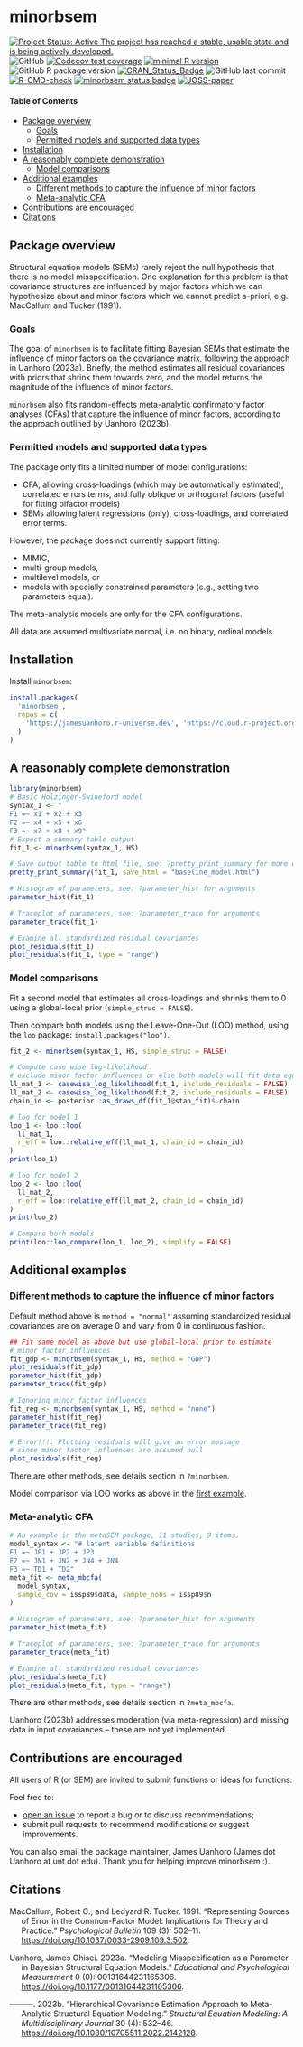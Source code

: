 
# minorbsem

<!-- badges: start -->

[![Project Status: Active The project has reached a stable, usable state
and is being actively
developed.](https://www.repostatus.org/badges/latest/active.svg)](https://www.repostatus.org/#active)
![GitHub](https://img.shields.io/github/license/jamesuanhoro/minorbsem)
[![Codecov test
coverage](https://codecov.io/gh/jamesuanhoro/minorbsem/branch/master/graph/badge.svg)](https://app.codecov.io/gh/jamesuanhoro/minorbsem?branch=master)
[![minimal R
version](https://img.shields.io/badge/R%3E%3D-3.4.0-6666ff.svg)](https://cran.r-project.org/)
![GitHub R package
version](https://img.shields.io/github/r-package/v/jamesuanhoro/minorbsem)
[![CRAN_Status_Badge](https://www.r-pkg.org/badges/version/minorbsem)](https://cran.r-project.org/package=minorbsem)
![GitHub last
commit](https://img.shields.io/github/last-commit/jamesuanhoro/minorbsem)
[![R-CMD-check](https://github.com/jamesuanhoro/minorbsem/actions/workflows/R-CMD-check.yaml/badge.svg)](https://github.com/jamesuanhoro/minorbsem/actions/workflows/R-CMD-check.yaml)
[![minorbsem status
badge](https://jamesuanhoro.r-universe.dev/badges/minorbsem)](https://jamesuanhoro.r-universe.dev)
[![JOSS-paper](https://joss.theoj.org/papers/c0cd5b1a2d66bbf21fb00d237f646180/status.svg)](https://joss.theoj.org/papers/c0cd5b1a2d66bbf21fb00d237f646180)
<!-- badges: end -->

#### Table of Contents

- [Package overview](#package-overview)
  - [Goals](#goals)
  - [Permitted models and supported data
    types](#permitted-models-and-supported-data-types)
- [Installation](#installation)
- [A reasonably complete
  demonstration](#a-reasonably-complete-demonstration)
  - [Model comparisons](#model-comparisons)
- [Additional examples](#additional-examples)
  - [Different methods to capture the influence of minor
    factors](#different-methods-to-capture-the-influence-of-minor-factors)
  - [Meta-analytic CFA](#meta-analytic-cfa)
- [Contributions are encouraged](#contributions-are-encouraged)
- [Citations](#citations)

## Package overview

Structural equation models (SEMs) rarely reject the null hypothesis that
there is no model misspecification. One explanation for this problem is
that covariance structures are influenced by major factors which we can
hypothesize about and minor factors which we cannot predict a-priori,
e.g. MacCallum and Tucker (1991).

### Goals

The goal of `minorbsem` is to facilitate fitting Bayesian SEMs that
estimate the influence of minor factors on the covariance matrix,
following the approach in Uanhoro (2023a). Briefly, the method estimates
all residual covariances with priors that shrink them towards zero, and
the model returns the magnitude of the influence of minor factors.

`minorbsem` also fits random-effects meta-analytic confirmatory factor
analyses (CFAs) that capture the influence of minor factors, according
to the approach outlined by Uanhoro (2023b).

### Permitted models and supported data types

The package only fits a limited number of model configurations:

- CFA, allowing cross-loadings (which may be automatically estimated),
  correlated errors terms, and fully oblique or orthogonal factors
  (useful for fitting bifactor models)
- SEMs allowing latent regressions (only), cross-loadings, and
  correlated error terms.

However, the package does not currently support fitting:

- MIMIC,
- multi-group models,
- multilevel models, or
- models with specially constrained parameters (e.g., setting two
  parameters equal).

The meta-analysis models are only for the CFA configurations.

All data are assumed multivariate normal, i.e. no binary, ordinal
models.

## Installation

Install `minorbsem`:

``` r
install.packages(
  'minorbsem',
  repos = c(
    'https://jamesuanhoro.r-universe.dev', 'https://cloud.r-project.org'
  )
)
```

## A reasonably complete demonstration

``` r
library(minorbsem)
# Basic Holzinger-Swineford model
syntax_1 <- "
F1 =~ x1 + x2 + x3
F2 =~ x4 + x5 + x6
F3 =~ x7 + x8 + x9"
# Expect a summary table output
fit_1 <- minorbsem(syntax_1, HS)

# Save output table to html file, see: ?pretty_print_summary for more options
pretty_print_summary(fit_1, save_html = "baseline_model.html")

# Histogram of parameters, see: ?parameter_hist for arguments
parameter_hist(fit_1)

# Traceplot of parameters, see: ?parameter_trace for arguments
parameter_trace(fit_1)

# Examine all standardized residual covariances
plot_residuals(fit_1)
plot_residuals(fit_1, type = "range")
```

### Model comparisons

Fit a second model that estimates all cross-loadings and shrinks them to
0 using a global-local prior (`simple_struc = FALSE`).

Then compare both models using the Leave-One-Out (LOO) method, using the
`loo` package: `install.packages("loo")`.

``` r
fit_2 <- minorbsem(syntax_1, HS, simple_struc = FALSE)

# Compute case wise log-likelihood
# exclude minor factor influences or else both models will fit data equally
ll_mat_1 <- casewise_log_likelihood(fit_1, include_residuals = FALSE)
ll_mat_2 <- casewise_log_likelihood(fit_2, include_residuals = FALSE)
chain_id <- posterior::as_draws_df(fit_1@stan_fit)$.chain

# loo for model 1
loo_1 <- loo::loo(
  ll_mat_1,
  r_eff = loo::relative_eff(ll_mat_1, chain_id = chain_id)
)
print(loo_1)

# loo for model 2
loo_2 <- loo::loo(
  ll_mat_2,
  r_eff = loo::relative_eff(ll_mat_2, chain_id = chain_id)
)
print(loo_2)

# Compare both models
print(loo::loo_compare(loo_1, loo_2), simplify = FALSE)
```

## Additional examples

### Different methods to capture the influence of minor factors

Default method above is `method = "normal"` assuming standardized
residual covariances are on average 0 and vary from 0 in continuous
fashion.

``` r
## Fit same model as above but use global-local prior to estimate
# minor factor influences
fit_gdp <- minorbsem(syntax_1, HS, method = "GDP")
plot_residuals(fit_gdp)
parameter_hist(fit_gdp)
parameter_trace(fit_gdp)

# Ignoring minor factor influences
fit_reg <- minorbsem(syntax_1, HS, method = "none")
parameter_hist(fit_reg)
parameter_trace(fit_reg)

# Error!!!: Plotting residuals will give an error message
# since minor factor influences are assumed null
plot_residuals(fit_reg)
```

There are other methods, see details section in `?minorbsem`.

Model comparison via LOO works as above in the [first
example](#model-comparisons).

### Meta-analytic CFA

``` r
# An example in the metaSEM package, 11 studies, 9 items.
model_syntax <- "# latent variable definitions
F1 =~ JP1 + JP2 + JP3
F2 =~ JN1 + JN2 + JN4 + JN4
F3 =~ TD1 + TD2"
meta_fit <- meta_mbcfa(
  model_syntax,
  sample_cov = issp89$data, sample_nobs = issp89$n
)

# Histogram of parameters, see: ?parameter_hist for arguments
parameter_hist(meta_fit)

# Traceplot of parameters, see: ?parameter_trace for arguments
parameter_trace(meta_fit)

# Examine all standardized residual covariances
plot_residuals(meta_fit)
plot_residuals(meta_fit, type = "range")
```

There are other methods, see details section in `?meta_mbcfa`.

Uanhoro (2023b) addresses moderation (via meta-regression) and missing
data in input covariances – these are not yet implemented.

## Contributions are encouraged

All users of R (or SEM) are invited to submit functions or ideas for
functions.

Feel free to:

- [open an issue](https://github.com/jamesuanhoro/minorbsem/issues/) to
  report a bug or to discuss recommendations;
- submit pull requests to recommend modifications or suggest
  improvements.

You can also email the package maintainer, James Uanhoro (James dot
Uanhoro at unt dot edu). Thank you for helping improve minorbsem :).

## Citations

<div id="refs" class="references csl-bib-body hanging-indent">

<div id="ref-maccallum_representing_1991" class="csl-entry">

MacCallum, Robert C., and Ledyard R. Tucker. 1991. “Representing Sources
of Error in the Common-Factor Model: Implications for Theory and
Practice.” *Psychological Bulletin* 109 (3): 502–11.
<https://doi.org/10.1037/0033-2909.109.3.502>.

</div>

<div id="ref-uanhoro_modeling_2023" class="csl-entry">

Uanhoro, James Ohisei. 2023a. “Modeling Misspecification as a Parameter
in Bayesian Structural Equation Models.” *Educational and Psychological
Measurement* 0 (0): 00131644231165306.
<https://doi.org/10.1177/00131644231165306>.

</div>

<div id="ref-uanhoro_hierarchical_2022" class="csl-entry">

———. 2023b. “Hierarchical Covariance Estimation Approach to
Meta-Analytic Structural Equation Modeling.” *Structural Equation
Modeling: A Multidisciplinary Journal* 30 (4): 532–46.
<https://doi.org/10.1080/10705511.2022.2142128>.

</div>

</div>
